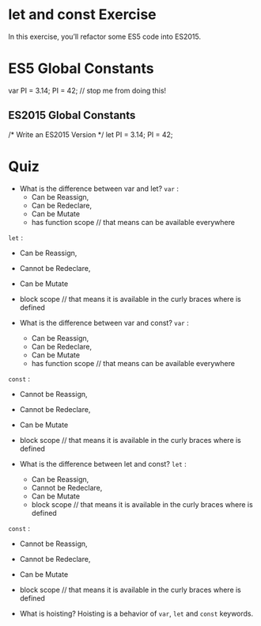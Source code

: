 # let and const Exercise

In this exercise, you’ll refactor some ES5 code into ES2015.

# ES5 Global Constants
var PI = 3.14;
PI = 42; // stop me from doing this!

## ES2015 Global Constants
/* Write an ES2015 Version */
let PI = 3.14;
PI = 42;

# Quiz

- What is the difference between var and let?
`var` :
  - Can be Reassign,
  - Can be Redeclare,
  - Can be Mutate
  -	has function scope // that means can be available everywhere
  	
`let` :
  - Can be Reassign,
  - Cannot be Redeclare,
  - Can be Mutate
  -	block scope // that means it is available in the curly braces where is defined

- What is the difference between var and const?
`var` :
  - Can be Reassign,
  - Can be Redeclare,
  - Can be Mutate
  -	has function scope // that means can be available everywhere	

`const` :
  - Cannot be Reassign,
  - Cannot be Redeclare,
  - Can be Mutate
  -	block scope // that means it is available in the curly braces where is defined

- What is the difference between let and const?
`let` :
  - Can be Reassign,
  - Cannot be Redeclare,
  - Can be Mutate
  -	block scope // that means it is available in the curly braces where is defined

`const` :
  - Cannot be Reassign,
  - Cannot be Redeclare,
  - Can be Mutate
  -	block scope // that means it is available in the curly braces where is defined

- What is hoisting?
 Hoisting is a behavior of `var`, `let` and `const` keywords.
